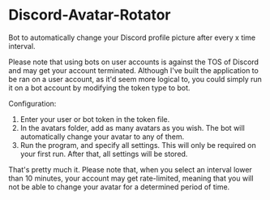 # Discord-Avatar-Rotator
Bot to automatically change your Discord profile picture after every x time interval.

Please note that using bots on user accounts is against the TOS of Discord and may get your account terminated.
Although I've built the application to be ran on a user account, as it'd seem more logical to, you could simply run it on a bot account by modifying the token type to bot.

Configuration:

1. Enter your user or bot token in the token file.
2. In the avatars folder, add as many avatars as you wish. The bot will automatically change your avatar to any of them.
3. Run the program, and specify all settings. This will only be required on your first run. After that, all settings will be stored.

That's pretty much it.
Please note that, when you select an interval lower than 10 minutes, your account may get rate-limited, meaning that you will not be able to change your avatar for a determined period of time.
